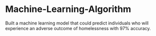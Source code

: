 # Machine-Learning-Algorithm
Built a machine learning model that could predict individuals who will experience an adverse outcome of homelessness with 97% accuracy.
